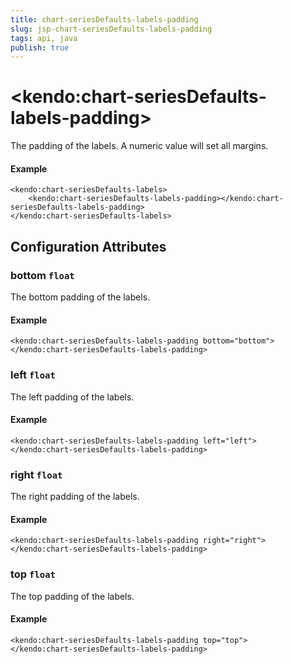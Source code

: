 ```yaml
---
title: chart-seriesDefaults-labels-padding
slug: jsp-chart-seriesDefaults-labels-padding
tags: api, java
publish: true
---
```


# \<kendo:chart-seriesDefaults-labels-padding\>

The padding of the labels. A numeric value will set all margins.

#### Example
    <kendo:chart-seriesDefaults-labels>
        <kendo:chart-seriesDefaults-labels-padding></kendo:chart-seriesDefaults-labels-padding>
    </kendo:chart-seriesDefaults-labels>

## Configuration Attributes

### bottom `float`

The bottom padding of the labels.

#### Example
    <kendo:chart-seriesDefaults-labels-padding bottom="bottom">
    </kendo:chart-seriesDefaults-labels-padding>

### left `float`

The left padding of the labels.

#### Example
    <kendo:chart-seriesDefaults-labels-padding left="left">
    </kendo:chart-seriesDefaults-labels-padding>

### right `float`

The right padding of the labels.

#### Example
    <kendo:chart-seriesDefaults-labels-padding right="right">
    </kendo:chart-seriesDefaults-labels-padding>

### top `float`

The top padding of the labels.

#### Example
    <kendo:chart-seriesDefaults-labels-padding top="top">
    </kendo:chart-seriesDefaults-labels-padding>

